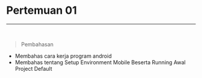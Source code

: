 <h1>Pertemuan 01</h1>
<hr>
<br>
<blockquote>Pembahasan</blockquote>
<ul>
  <li>Membahas cara kerja program android</li>
  <li>Membahas tentang Setup Environment Mobile Beserta Running Awal Project Default</li>
</ul>
